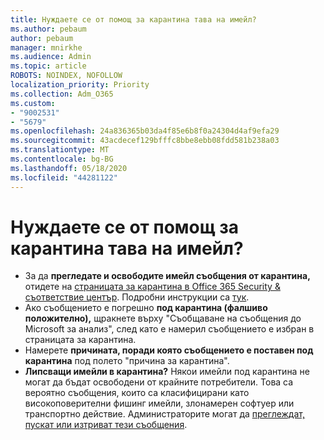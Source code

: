 ```yaml
---
title: Нуждаете се от помощ за карантина тава на имейл?
ms.author: pebaum
author: pebaum
manager: mnirkhe
ms.audience: Admin
ms.topic: article
ROBOTS: NOINDEX, NOFOLLOW
localization_priority: Priority
ms.collection: Adm_O365
ms.custom:
- "9002531"
- "5679"
ms.openlocfilehash: 24a836365b03da4f85e6b8f0a24304d4af9efa29
ms.sourcegitcommit: 43acdecef129bfffc8bbe8ebb08fdd581b238a03
ms.translationtype: MT
ms.contentlocale: bg-BG
ms.lasthandoff: 05/18/2020
ms.locfileid: "44281122"
---
```

# <a name="need-help-with-email-quarantine"></a>Нуждаете се от помощ за карантина тава на имейл?

- За да **прегледате и освободите имейл съобщения от карантина,** отидете на [страницата за карантина в Office 365 Security & съответствие център](https://protection.office.com/quarantine). Подробни инструкции са [тук](https://docs.microsoft.com/microsoft-365/security/office-365-security/find-and-release-quarantined-messages-as-a-user?view=o365-worldwide#view-your-quarantined-messages).
- Ако съобщението е погрешно **под карантина (фалшиво положително),** щракнете върху "Съобщаване на съобщения до Microsoft за анализ", след като е намерил съобщението е избран в страницата за карантина. 
- Намерете **причината, поради която съобщението е поставен под карантина** под полето "причина за карантина".
- **Липсващи имейли в карантина?** Някои имейли под карантина не могат да бъдат освободени от крайните потребители. Това са вероятно съобщения, които са класифицирани като високоповерителни фишинг имейли, злонамерен софтуер или транспортно действие. Администраторите могат да [преглеждат, пускат или изтриват тези съобщения](https://docs.microsoft.com/microsoft-365/security/office-365-security/manage-quarantined-messages-and-files?view=o365-worldwide). 
